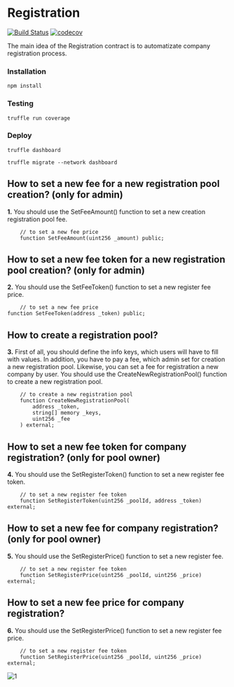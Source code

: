 # Registration
[![Build Status](https://app.travis-ci.com/The-Poolz/RegistrationContract.svg?token=j64fMSARWGtzysprUKZK&branch=master)](https://app.travis-ci.com/The-Poolz/RegistrationContract)
[![codecov](https://codecov.io/gh/The-Poolz/RegistrationContract/branch/master/graph/badge.svg?token=Z3HUc9AJRC)](https://codecov.io/gh/The-Poolz/RegistrationContract)

The main idea of the Registration contract is to automatizate company registration process.

### Installation

```console
npm install
```

### Testing

```console
truffle run coverage
```
### Deploy

```console
truffle dashboard
```
```console
truffle migrate --network dashboard
```

## How to set a new fee for a new registration pool creation? (only for admin)
**1.** You should use the SetFeeAmount() function to set a new creation registration pool fee.
```solidity
    // to set a new fee price
    function SetFeeAmount(uint256 _amount) public;
```

## How to set a new fee token for a new registration pool creation? (only for admin)
**2.** You should use the SetFeeToken() function to set a new register fee price.
```solidity
    // to set a new fee price
function SetFeeToken(address _token) public;
```

## How to create a registration pool?
**3.** First of all, you should define the info keys, which users will have to fill with values.
       In addition, you have to pay a fee, which admin set for creation a new registration pool.
       Likewise, you can set a fee for registration a new company by user.
   You should use the CreateNewRegistrationPool() function to create a new registration pool.
```solidity
    // to create a new registration pool
    function CreateNewRegistrationPool(
        address _token,
        string[] memory _keys,
        uint256 _fee
    ) external;
```

## How to set a new fee token for company registration? (only for pool owner)
**4.** You should use the SetRegisterToken() function to set a new register fee token.
```solidity
    // to set a new register fee token
    function SetRegisterToken(uint256 _poolId, address _token) external;
```

## How to set a new fee for company registration? (only for pool owner)
**5.** You should use the SetRegisterPrice() function to set a new register fee.
```solidity
    // to set a new register fee token
    function SetRegisterPrice(uint256 _poolId, uint256 _price) external;
```

## How to set a new fee price for company registration?
**6.** You should use the SetRegisterPrice() function to set a new register fee price.
```solidity
    // to set a new register fee token
    function SetRegisterPrice(uint256 _poolId, uint256 _price) external;
```

![1](https://user-images.githubusercontent.com/45734486/176641193-3f94fe05-9158-44d6-9e45-d41ccb2b58d2.png)


